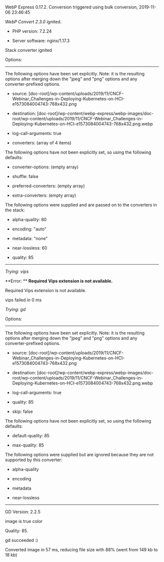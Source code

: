 WebP Express 0.17.2. Conversion triggered using bulk conversion, 2019-11-06 23:46:45

*WebP Convert 2.3.0*  ignited.
- PHP version: 7.2.24
- Server software: nginx/1.17.3

Stack converter ignited

Options:
------------
The following options have been set explicitly. Note: it is the resulting options after merging down the "jpeg" and "png" options and any converter-prefixed options.
- source: [doc-root]/wp-content/uploads/2019/11/CNCF-Webinar_Challenges-in-Deploying-Kubernetes-on-HCI-e1573084004743-768x432.png
- destination: [doc-root]/wp-content/webp-express/webp-images/doc-root/wp-content/uploads/2019/11/CNCF-Webinar_Challenges-in-Deploying-Kubernetes-on-HCI-e1573084004743-768x432.png.webp
- log-call-arguments: true
- converters: (array of 4 items)

The following options have not been explicitly set, so using the following defaults:
- converter-options: (empty array)
- shuffle: false
- preferred-converters: (empty array)
- extra-converters: (empty array)

The following options were supplied and are passed on to the converters in the stack:
- alpha-quality: 80
- encoding: "auto"
- metadata: "none"
- near-lossless: 60
- quality: 85
------------


*Trying: vips* 

**Error: ** **Required Vips extension is not available.** 
Required Vips extension is not available.
vips failed in 0 ms

*Trying: gd* 

Options:
------------
The following options have been set explicitly. Note: it is the resulting options after merging down the "jpeg" and "png" options and any converter-prefixed options.
- source: [doc-root]/wp-content/uploads/2019/11/CNCF-Webinar_Challenges-in-Deploying-Kubernetes-on-HCI-e1573084004743-768x432.png
- destination: [doc-root]/wp-content/webp-express/webp-images/doc-root/wp-content/uploads/2019/11/CNCF-Webinar_Challenges-in-Deploying-Kubernetes-on-HCI-e1573084004743-768x432.png.webp
- log-call-arguments: true
- quality: 85
- skip: false

The following options have not been explicitly set, so using the following defaults:
- default-quality: 85
- max-quality: 85

The following options were supplied but are ignored because they are not supported by this converter:
- alpha-quality
- encoding
- metadata
- near-lossless
------------

GD Version: 2.2.5
image is true color
Quality: 85. 
gd succeeded :)

Converted image in 57 ms, reducing file size with 88% (went from 149 kb to 18 kb)
